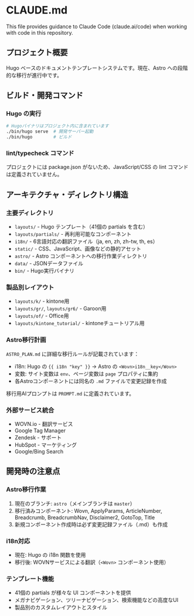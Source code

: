 # CLAUDE.md

This file provides guidance to Claude Code (claude.ai/code) when working with code in this repository.

## プロジェクト概要

Hugo ベースのドキュメントテンプレートシステムです。現在、Astro への段階的な移行が進行中です。

## ビルド・開発コマンド

### Hugo の実行
```bash
# Hugoバイナリはプロジェクト内に含まれています
./bin/hugo serve  # 開発サーバー起動
./bin/hugo        # ビルド
```

### lint/typecheck コマンド
プロジェクトには package.json がないため、JavaScript/CSS の lint コマンドは定義されていません。

## アーキテクチャ・ディレクトリ構造

### 主要ディレクトリ
- `layouts/` - Hugo テンプレート（41個の partials を含む）
- `layouts/partials/` - 再利用可能なコンポーネント
- `i18n/` - 6言語対応の翻訳ファイル（ja, en, zh, zh-tw, th, es）
- `static/` - CSS、JavaScript、画像などの静的アセット
- `astro/` - Astro コンポーネントへの移行作業ディレクトリ
- `data/` - JSONデータファイル
- `bin/` - Hugo実行バイナリ

### 製品別レイアウト
- `layouts/k/` - kintone用
- `layouts/gr/`, `layouts/gr6/` - Garoon用
- `layouts/of/` - Office用
- `layouts/kintone_tutorial/` - kintoneチュートリアル用

### Astro移行計画
`ASTRO_PLAN.md` に詳細な移行ルールが記載されています：
- i18n: Hugo の `{{ i18n "key" }}` → Astro の `<Wovn>i18n__key</Wovn>`
- 変数: サイト変数は `env`、ページ変数は `page` プロパティに集約
- 各Astroコンポーネントには同名の `.md` ファイルで変更記録を作成

移行用AIプロンプトは `PROMPT.md` に定義されています。

### 外部サービス統合
- WOVN.io - 翻訳サービス
- Google Tag Manager
- Zendesk - サポート
- HubSpot - マーケティング
- Google/Bing Search

## 開発時の注意点

### Astro移行作業
1. 現在のブランチ: `astro`（メインブランチは `master`）
2. 移行済みコンポーネント: Wovn, ApplyParams, ArticleNumber, Breadcrumb, BreadcrumbNav, Disclaimer2, GotoTop, Title
3. 新規コンポーネント作成時は必ず変更記録ファイル（.md）も作成

### i18n対応
- 現在: Hugo の i18n 関数を使用
- 移行後: WOVNサービスによる翻訳（`<Wovn>` コンポーネント使用）

### テンプレート機能
- 41個の partials が様々な UI コンポーネントを提供
- メガナビゲーション、ツリーナビゲーション、検索機能などの高度なUI
- 製品別のカスタムレイアウトとスタイル
